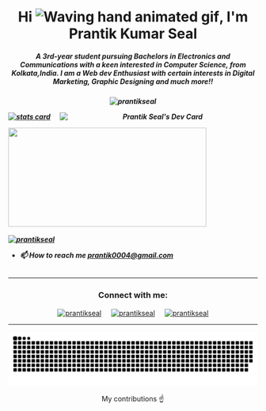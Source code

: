 <h1 align="center">Hi <img src="https://raw.githubusercontent.com/nixin72/nixin72/master/wave.gif" 
         alt="Waving hand animated gif"
         height="45"
         width="45" />, I'm Prantik Kumar Seal</h1>
<h5 align="center">A 3rd-year student pursuing Bachelors in Electronics and Communications with a keen interested in Computer Science, from Kolkata,India. I am a Web dev Enthusiast with certain interests in Digital Marketing, Graphic Designing and much more!!<h5>

<p align="center"> <img src="https://komarev.com/ghpvc/?username=prantikseal&label=Profile%20views&color=blue&style=flat" alt="prantikseal" /> </p>
<p>
<a align= "center" href="https://github.com/prantikseal">
<img alt= "stats card" height="200px" width="400" src="https://github-readme-streak-stats.herokuapp.com/?user=prantikseal&theme=radical">

<img align="right" src="https://api.daily.dev/devcards/1228b8737b99441c8b06f78e36cfc87f.png?r=mtd" width="400" alt="Prantik Seal's Dev Card"/>
         </a>
</p>
<img height="200px" width="400" src="https://github-readme-stats.vercel.app/api?username=prantikseal&count_private=true&theme=radical&show_icons=true" />

<p align="left"> <a href="https://twitter.com/prantikseal" target="blank"><img src="https://img.shields.io/twitter/follow/prantikseal?logo=twitter&style=for-the-badge" alt="prantikseal" /></a> </p>

- 📫 How to reach me **prantik0004@gmail.com**
<br><br>
<hr>

<h3 align="center">Connect with me:</h3>
<p align="center">
<a href="https://twitter.com/prantikseal" target="blank"><img align="center" src="https://img.icons8.com/cute-clipart/64/000000/twitter.png" alt="prantikseal" height="50" width="50" /></a> &nbsp;&nbsp;&nbsp;
<a href="https://www.linkedin.com/in/prantikkumarseal/" target="blank"><img align="center" src="https://img.icons8.com/cute-clipart/64/000000/linkedin.png" alt="prantikseal" height="50" width="50" /></a>&nbsp;&nbsp;&nbsp;&nbsp;
<a href="https://instagram.com/prantikseal" target="blank"><img align="center" src="https://img.icons8.com/cute-clipart/64/000000/instagram-new.png" alt="prantikseal" height="50" width="50" /></a>
</p>

<hr>

<p align="center">
  <img src="https://github.com/prantikseal/prantikseal/raw/output/github-contribution-grid-snake.svg" alt="snake_eating_my_contributions 😂"></center>
</p>
<p align="center">
         My contributions ☝️
</p>
